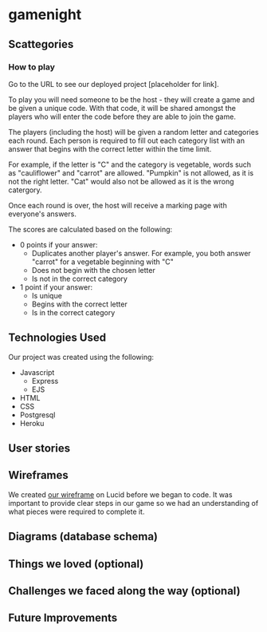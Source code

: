 # gamenight

## Scattegories
### How to play
Go to the URL to see our deployed project [placeholder for link].

To play you will need someone to be the host - they will create a game and be given a unique code. With that code, it will be shared amongst the players who will enter the code before they are able to join the game.

The players (including the host) will be given a random letter and categories each round. Each person is required to fill out each category list with an answer that begins with the correct letter within the time limit.

For example, if the letter is "C" and the category is vegetable, words such as "cauliflower" and "carrot" are allowed. "Pumpkin" is not allowed, as it is not the right letter. "Cat" would also not be allowed as it is the wrong catergory.

Once each round is over, the host will receive a marking page with everyone's answers. 

The scores are calculated based on the following:
* 0 points if your answer:
  * Duplicates another player's answer. For example, you both answer "carrot" for a vegetable beginning with "C"
  * Does not begin with the chosen letter
  * Is not in the correct category
* 1 point if your answer:
  * Is unique
  * Begins with the correct letter
  * Is in the correct category

## Technologies Used
Our project was created using the following:
* Javascript
  * Express
  * EJS
* HTML
* CSS
* Postgresql
* Heroku

## User stories 

## Wireframes
We created [our wireframe](https://lucid.app/lucidspark/81a7db82-4de7-447f-96cc-6dca7e7bf380/edit?invitationId=inv_a8eed7ea-23c3-4437-94e7-72f09981bd6c) on Lucid before we began to code. It was important to provide clear steps in our game so we had an understanding of what pieces were required to complete it.

## Diagrams (database schema)

## Things we loved (optional)

## Challenges we faced along the way (optional)

## Future Improvements


<!-- Make a game into a database

Create Game
game id



Join button
insert into players 
player id stored in a session
player name
game id


ready state??
host? (if host true display settings) -->

